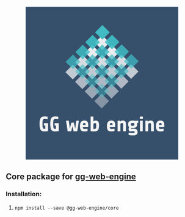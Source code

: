<p align="center">
  <img src="../../documentation/assets/logo.png" style="height: 400px; width:400px;" alt=''/>
</p>

## Core package for [gg-web-engine](https://github.com/AndyGura/gg-web-engine)

### Installation:
1) `npm install --save @gg-web-engine/core`
